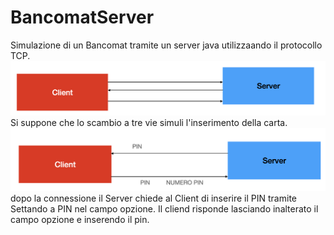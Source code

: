 # BancomatServer
Simulazione di un Bancomat  tramite un server java utilizzaando il protocollo TCP.
![](asset/trevie.png)
Si suppone che lo scambio a tre vie simuli l'inserimento della carta.
![](asset/pin.png)
dopo la connessione il Server chiede al Client di inserire il PIN tramite Settando a PIN nel campo opzione.
Il cliend risponde lasciando inalterato il campo opzione e inserendo il pin.
